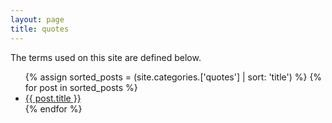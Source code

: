 ```yaml
---
layout: page
title: quotes
---
```


The terms used on this site are defined below.

 <ul>
 {% assign sorted_posts = (site.categories.['quotes'] | sort: 'title') %}
{% for post in sorted_posts %}
  <li>
    <a href="{{ post.url }}">{{ post.title }}</a>
  </li>
{% endfor %}
</ul>
